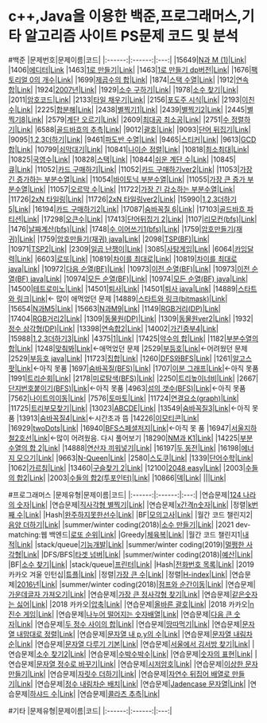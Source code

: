 # c++,Java을 이용한 백준,프로그래머스,기타 알고리즘 사이트 PS문제 코드 및 분석

#백준
|문제번호|문제이름|코드|
|:------:|:------:|:---:|
|15649|[N과 M (1)](https://www.acmicpc.net/problem/15649)|[Link](https://github.com/lunchRamen/coding_test/commit/cde1d43c44e592c429fd91311e390e2e36a0c995)|
|1406|[에디터](https://www.acmicpc.net/problem/1406)|[Link](https://github.com/lunchRamen/coding_test/blob/main/BaekJoon/%EC%97%90%EB%94%94%ED%84%B0.cpp)
|1463|[1로 만들기](https://www.acmicpc.net/problem/1463)|[Link](https://github.com/lunchRamen/coding_test/blob/main/BaekJoon/1%EB%A1%9C%20%EB%A7%8C%EB%93%A4%EA%B8%B0.cpp)|
|1463|[1로 만들기 dp버전](https://www.acmicpc.net/problem/1463)|[Link](https://github.com/lunchRamen/coding_test/blob/main/BaekJoon/1%EB%A1%9C%20%EB%A7%8C%EB%93%A4%EA%B8%B0ver2.cpp)|
|1676|[팩토리얼 0의 개수](https://www.acmicpc.net/problem/1676)|[Link](https://github.com/lunchRamen/coding_test/blob/main/BaekJoon/%ED%8C%A9%ED%86%A0%EB%A6%AC%EC%96%BC%200%EC%9D%98%20%EA%B0%9C%EC%88%98.cpp)|
|1699|[제곱수의 합](https://www.acmicpc.net/problem/1699)|[Link](https://github.com/lunchRamen/coding_test/blob/main/BaekJoon/%EC%A0%9C%EA%B3%B1%EC%88%98%EC%9D%98%20%ED%95%A9.cpp)|
|1874|[스택 수열](https://www.acmicpc.net/problem/1699)|[Link]()|
|1912|[연속합](https://www.acmicpc.net/problem/1912)|[Link](https://github.com/lunchRamen/coding_test/blob/main/BaekJoon/%EC%97%B0%EC%86%8D%ED%95%A9.cpp)|
|1924|[2007년](https://www.acmicpc.net/problem/1924)|[Link](https://github.com/lunchRamen/coding_test/blob/main/BaekJoon/2007%EB%85%84.cpp)|
|1929|[소수 구하기](https://www.acmicpc.net/problem/1929)|[Link](https://github.com/lunchRamen/coding_test/blob/main/BaekJoon/%EC%86%8C%EC%88%98%20%EA%B5%AC%ED%95%98%EA%B8%B0.cpp)|
|1978|[소수 찾기](https://www.acmicpc.net/problem/1978)|[Link](https://github.com/lunchRamen/coding_test/blob/main/BaekJoon/%EC%86%8C%EC%88%98%20%EC%B0%BE%EA%B8%B0.cpp)|
|2011|[암호코드](https://www.acmicpc.net/problem/2011)|[Link](https://github.com/lunchRamen/coding_test/blob/main/BaekJoon/%EC%95%94%ED%98%B8%EC%BD%94%EB%93%9C.cpp)|
|2133|[타일 채우기](https://www.acmicpc.net/problem/2133)|[Link](https://github.com/lunchRamen/coding_test/blob/main/BaekJoon/%ED%83%80%EC%9D%BC%20%EC%B1%84%EC%9A%B0%EA%B8%B0.cpp)|
|2156|[포도주 시식](https://www.acmicpc.net/problem/2156)|[Link](https://github.com/lunchRamen/coding_test/blob/main/BaekJoon/%ED%8F%AC%EB%8F%84%EC%A3%BC%20%EC%8B%9C%EC%8B%9D.cpp)|
|2193|[이친수](https://www.acmicpc.net/problem/2193)|[Link](https://github.com/lunchRamen/coding_test/blob/main/BaekJoon/%EC%9D%B4%EC%B9%9C%EC%88%98.cpp)|
|2225|[합분해](https://www.acmicpc.net/problem/2225)|[Link](https://github.com/lunchRamen/coding_test/blob/main/BaekJoon/%ED%95%A9%EB%B6%84%ED%95%B4.cpp)|
|2438|[별찍기1](https://www.acmicpc.net/problem/2438)|[Link](https://github.com/lunchRamen/coding_test/blob/main/BaekJoon/%EB%B3%84%EC%B0%8D%EA%B8%B01.cpp)|
|2439|[별찍기2](https://www.acmicpc.net/problem/2439)|[Link](https://github.com/lunchRamen/coding_test/blob/main/BaekJoon/%EB%B3%84%EC%B0%8D%EA%B8%B02.cpp)|
|2445|[별찍기8](https://www.acmicpc.net/problem/2445)|[Link](https://github.com/lunchRamen/coding_test/blob/main/BaekJoon/%EB%B3%84%EC%B0%8D%EA%B8%B08.cpp)|
|2579|[계단 오르기](https://www.acmicpc.net/problem/2579)|[Link](https://github.com/lunchRamen/coding_test/blob/main/BaekJoon/%EA%B3%84%EB%8B%A8%20%EC%98%A4%EB%A5%B4%EA%B8%B0.cpp)|
|2609|[최대공 최소공](https://www.acmicpc.net/problem/2609)|[Link](https://github.com/lunchRamen/coding_test/blob/main/BaekJoon/%EC%B5%9C%EB%8C%80%EA%B3%B5%20%EC%B5%9C%EC%86%8C%EA%B3%B5.cpp)|
|2751|[수 정렬하기](https://www.acmicpc.net/problem/2751])|[Link](https://github.com/lunchRamen/coding_test/blob/main/BaekJoon/%EC%88%98%20%EC%A0%95%EB%A0%AC%ED%95%98%EA%B8%B02.cpp)|
|6588|[골드바흐의 추측](https://www.acmicpc.net/problem/6588)|[Link](https://github.com/lunchRamen/coding_test/blob/main/BaekJoon/%EA%B3%A8%EB%93%9C%EB%B0%94%ED%9D%90%EC%9D%98%20%EC%B6%94%EC%B8%A1.cpp)|
|9012|[괄호](https://www.acmicpc.net/problem/9012)|[Link](https://github.com/lunchRamen/coding_test/blob/main/BaekJoon/%EA%B4%84%ED%98%B8.cpp)|
|9093|[단어 뒤집기](https://www.acmicpc.net/problem/9093)|[Link](https://github.com/lunchRamen/coding_test/blob/main/BaekJoon/%EB%8B%A8%EC%96%B4%20%EB%92%A4%EC%A7%91%EA%B8%B0.cpp)|
|9095|[1,2,3더하기](https://www.acmicpc.net/problem/9095)|[Link](https://github.com/lunchRamen/coding_test/blob/main/BaekJoon/1%2C2%2C3%EB%A7%8C%EB%93%A4%EA%B8%B0.cpp)|
|9461|[파도반 수열](https://www.acmicpc.net/problem/9461)|[Link](https://github.com/lunchRamen/coding_test/blob/main/BaekJoon/%ED%8C%8C%EB%8F%84%EB%B0%98%20%EC%88%98%EC%97%B4.cpp)|
|9465|[스티커](https://www.acmicpc.net/problem/9465)|[Link](https://github.com/lunchRamen/coding_test/blob/main/BaekJoon/%EC%8A%A4%ED%8B%B0%EC%BB%A4.cpp)|
|9613|[GCD 합](https://www.acmicpc.net/problem/9613)|[Link](https://github.com/lunchRamen/coding_test/blob/main/BaekJoon/GCD%ED%95%A9.cpp)|
|10799|[쇠막대기](https://www.acmicpc.net/problem/10799)|[Link](https://github.com/lunchRamen/coding_test/blob/main/BaekJoon/%EC%87%A0%EB%A7%89%EB%8C%80%EA%B8%B0.cpp)|
|10841|[나이순 정렬](https://www.acmicpc.net/problem/10814)|[Link](https://github.com/lunchRamen/coding_test/blob/main/BaekJoon/%EB%82%98%EC%9D%B4%EC%88%9C%20%EC%A0%95%EB%A0%AC.cpp)|
|10818|[최소최대](https://www.acmicpc.net/problem/10818)|[Link](https://github.com/lunchRamen/coding_test/blob/main/BaekJoon/%EC%B5%9C%EC%86%8C%EC%B5%9C%EB%8C%80.cpp)|
|10825|[국영수](https://www.acmicpc.net/problem/10825)|[Link](https://github.com/lunchRamen/coding_test/blob/main/BaekJoon/%EA%B5%AD%EC%98%81%EC%88%98.cpp)|
|10828|[스택](https://www.acmicpc.net/problem/10828)|[Link](https://github.com/lunchRamen/coding_test/blob/main/BaekJoon/%EC%8A%A4%ED%83%9D.cpp)|
|10844|[쉬운 계단 수](https://www.acmicpc.net/problem/10844)|[Link](https://github.com/lunchRamen/coding_test/blob/main/BaekJoon/%EC%89%AC%EC%9A%B4%20%EA%B3%84%EB%8B%A8%20%EC%88%98.cpp)|
|10845|[큐](https://www.acmicpc.net/problem/10845)|[Link](https://github.com/lunchRamen/coding_test/blob/main/BaekJoon/%ED%81%90.cpp)|
|11052|[카드 구매하기](https://www.acmicpc.net/problem/11052)|[Link](https://github.com/lunchRamen/coding_test/blob/main/BaekJoon/%EC%B9%B4%EB%93%9C%20%EA%B5%AC%EB%A7%A4%ED%95%98%EA%B8%B0.cpp)|
|11052|[카드 구매하기ver2](https://www.acmicpc.net/problem/11052)|[Link](https://github.com/lunchRamen/coding_test/blob/main/BaekJoon/%EC%B9%B4%EB%93%9C%20%EA%B5%AC%EB%A7%A4%ED%95%98%EA%B8%B0ver2.cpp)|
|11053|[가장 긴 증가하는 부분수열](https://www.acmicpc.net/problem/11053)|[Link](https://github.com/lunchRamen/coding_test/blob/main/BaekJoon/%EA%B0%80%EC%9E%A5%20%EA%B8%B4%20%EC%A6%9D%EA%B0%80%ED%95%98%EB%8A%94%20%EB%B6%80%EB%B6%84%EC%88%98%EC%97%B4.cpp)|
|11054|[바이토닉 부분수열](https://www.acmicpc.net/problem/11054)|[Link](https://github.com/lunchRamen/coding_test/blob/main/BaekJoon/%EB%B0%94%EC%9D%B4%ED%86%A0%EB%8B%89%20%EB%B6%80%EB%B6%84%EC%88%98%EC%97%B4.cpp)|
|11055|[가장 큰 증가 부분수열](https://www.acmicpc.net/problem/11055)|[Link](https://github.com/lunchRamen/coding_test/blob/main/BaekJoon/%EA%B0%80%EC%9E%A5%20%ED%81%B0%20%EC%A6%9D%EA%B0%80%ED%95%98%EB%8A%94%20%EB%B6%80%EB%B6%84%EC%88%98%EC%97%B4.cpp)|
|11057|[오르막 수](https://www.acmicpc.net/problem/11057)|[Link](https://github.com/lunchRamen/coding_test/blob/main/BaekJoon/%EC%98%A4%EB%A5%B4%EB%A7%89%20%EC%88%98.cpp)|
|11722|[가장 긴 감소하는 부분수열](https://www.acmicpc.net/problem/11722)|[Link](https://github.com/lunchRamen/coding_test/blob/main/BaekJoon/%EA%B0%80%EC%9E%A5%20%EA%B8%B4%20%EA%B0%90%EC%86%8C%ED%95%98%EB%8A%94%20%EB%B6%80%EB%B6%84%EC%88%98%EC%97%B4.cpp)|
|11726|[2xN 타일링](https://www.acmicpc.net/problem/11726)|[Link](https://github.com/lunchRamen/coding_test/blob/main/BaekJoon/2xN%20%ED%83%80%EC%9D%BC%EB%A7%81.cpp)|
|11726|[2xN 타일링ver2](https://www.acmicpc.net/problem/11726)|[Link](https://github.com/lunchRamen/coding_test/blob/main/BaekJoon/2xN%20%ED%83%80%EC%9D%BC%EB%A7%81ver2.cpp)|
|15990|[1,2,3더하기 5](https://www.acmicpc.net/problem/15990)|[Link](https://github.com/lunchRamen/coding_test/blob/main/BaekJoon/1%2C2%2C3%20%EB%8D%94%ED%95%98%EA%B8%B0%205.cpp)|
|16194|[카드 구매하기2](https://www.acmicpc.net/problem/16194)|[Link](https://github.com/lunchRamen/coding_test/blob/main/BaekJoon/%EC%B9%B4%EB%93%9C%20%EA%B5%AC%EB%A7%A4%ED%95%98%EA%B8%B02.cpp)|
|17087|[숨바꼭질 6](https://www.acmicpc.net/problem/17087)|[Link](https://github.com/lunchRamen/coding_test/blob/main/BaekJoon/%EC%88%A8%EB%B0%94%EA%BC%AD%EC%A7%88%206.cpp)|
|17103|[골드바흐 파티션](https://www.acmicpc.net/problem/17103)|[Link](https://github.com/lunchRamen/coding_test/blob/main/BaekJoon/%EA%B3%A8%EB%93%9C%EB%B0%94%ED%9D%90%20%ED%8C%8C%ED%8B%B0%EC%85%98.cpp)|
|17298|[오큰수](https://www.acmicpc.net/problem/17298)|[Link](https://github.com/lunchRamen/coding_test/blob/main/BaekJoon/%EC%98%A4%ED%81%B0%EC%88%98.cpp)|
|17413|[단어뒤집기 2](https://www.acmicpc.net/problem/17413)|[Link](https://github.com/lunchRamen/coding_test/blob/main/BaekJoon/%EB%8B%A8%EC%96%B4%EB%92%A4%EC%A7%91%EA%B8%B0%202.cpp)|
|1107|[리모컨(bfs)](https://www.acmicpc.net/problem/1107)|[Link](https://github.com/lunchRamen/coding_test/blob/main/BaekJoon/%EB%A6%AC%EB%AA%A8%EC%BB%A8.cpp)|
|1476|[날짜계산(bfs)](https://www.acmicpc.net/problem/1476)|[Link](https://github.com/lunchRamen/coding_test/blob/main/BaekJoon/%EB%82%A0%EC%A7%9C%EA%B3%84%EC%82%B0.cpp)|
|1748|[수 이어쓰기1(bfs)](https://www.acmicpc.net/problem/1748)|[Link](https://github.com/lunchRamen/coding_test/blob/main/BaekJoon/%EC%88%98%20%EC%9D%B4%EC%96%B4%EC%93%B0%EA%B8%B01.cpp)|
|1759|[암호만들기(재귀)](https://www.acmicpc.net/problem/1759)|[Link](https://github.com/lunchRamen/coding_test/blob/main/BaekJoon/%EC%95%94%ED%98%B8%EB%A7%8C%EB%93%A4%EA%B8%B0.cpp)|
|1759|[암호만들기(재귀) java](https://www.acmicpc.net/problem/1759)|[Link](https://github.com/lunchRamen/coding_test/blob/main/BaekJoon/%EC%95%94%ED%98%B8%EB%A7%8C%EB%93%A4%EA%B8%B0.java)|
|2098|[TSP(BF)](https://www.acmicpc.net/problem/2098)|[Link](https://github.com/lunchRamen/coding_test/blob/main/BaekJoon/TSP.cpp)|
|10971|[TSP2](https://www.acmicpc.net/problem/10971)|[Link](https://github.com/lunchRamen/coding_test/blob/main/BaekJoon/TSP2.cpp)|
|2309|[일곱 난쟁이](https://www.acmicpc.net/problem/2309)|[Link](https://github.com/lunchRamen/coding_test/blob/main/BaekJoon/%EC%9D%BC%EA%B3%B1%20%EB%82%9C%EC%9F%81%EC%9D%B4.cpp)|
|3085|[사탕게임](https://www.acmicpc.net/problem/3085)|[Link](https://github.com/lunchRamen/coding_test/blob/main/BaekJoon/%EC%82%AC%ED%83%95%EA%B2%8C%EC%9E%84.cpp)|
|6064|[카잉달력](https://www.acmicpc.net/problem/6064)|[Link](https://github.com/lunchRamen/coding_test/blob/main/BaekJoon/%EC%B9%B4%EC%9E%89%EB%8B%AC%EB%A0%A5.cpp)|
|6603|[로또](https://www.acmicpc.net/problem/6603)|[Link](https://github.com/lunchRamen/coding_test/blob/main/BaekJoon/%EB%A1%9C%EB%98%90.cpp)|
|10819|[차이를 최대로](https://www.acmicpc.net/problem/10819)|[Link](https://github.com/lunchRamen/coding_test/blob/main/BaekJoon/%EC%B0%A8%EC%9D%B4%EB%A5%BC%20%EC%B5%9C%EB%8C%80%EB%A1%9C.cpp)|
|10819|[차이를 최대로 java](https://www.acmicpc.net/problem/10819)|[Link](https://github.com/lunchRamen/coding_test/commit/2a89037c8305f0735665453cb5cd0fb0211158b9)|
|10972|[다음 순열(BF)](https://www.acmicpc.net/problem/10972)|[Link](https://github.com/lunchRamen/coding_test/blob/main/BaekJoon/%EB%8B%A4%EC%9D%8C%EC%88%9C%EC%97%B4.cpp)|
|10973|[이전 순열(BF)](https://www.acmicpc.net/problem/10973)|[Link](https://github.com/lunchRamen/coding_test/blob/main/BaekJoon/%EC%9D%B4%EC%A0%84%EC%88%9C%EC%97%B4.cpp)|
|10973|[이전 순열(BF) java](https://www.acmicpc.net/problem/10973)|[Link](https://github.com/lunchRamen/coding_test/blob/main/BaekJoon/%EC%9D%B4%EC%A0%84%EC%88%9C%EC%97%B4.java)|
|10974|[모든 순열(BF)](https://www.acmicpc.net/problem/10974)|[Link](https://github.com/lunchRamen/coding_test/blob/main/BaekJoon/%EB%AA%A8%EB%93%A0%EC%88%9C%EC%97%B4.cpp)|
|10974|[모든 순열(BF) java](https://www.acmicpc.net/problem/10974)|[Link](https://github.com/lunchRamen/coding_test/blob/main/BaekJoon/%EB%AA%A8%EB%93%A0%EC%88%9C%EC%97%B4.java)|
|14500|[테트로미노](https://www.acmicpc.net/problem/14500)|[Link](https://github.com/lunchRamen/coding_test/blob/main/BaekJoon/%ED%85%8C%ED%8A%B8%EB%A1%9C%EB%AF%B8%EB%85%B8.cpp)|
|14501|[퇴사](https://www.acmicpc.net/problem/14501)|[Link](https://github.com/lunchRamen/coding_test/blob/main/BaekJoon/%ED%87%B4%EC%82%AC.cpp)|
|14501|[퇴사 java](https://www.acmicpc.net/problem/14501)|[Link](https://github.com/lunchRamen/coding_test/blob/main/BaekJoon/%ED%87%B4%EC%82%AC.java)|
|14889|[스타트와 링크](https://www.acmicpc.net/problem/14889)|[Link](https://github.com/lunchRamen/coding_test/blob/main/BaekJoon/%EC%8A%A4%ED%83%80%ED%8A%B8%EC%99%80%20%EB%A7%81%ED%81%AC.cpp)|<- 많이 애먹었던 문제
|14889|[스타트와 링크(bitmask)](https://www.acmicpc.net/problem/14889)|[Link](https://github.com/lunchRamen/coding_test/blob/main/BaekJoon/%EC%8A%A4%ED%83%80%ED%8A%B8%EC%99%80%20%EB%A7%81%ED%81%ACbitmask.cpp)|
|15654|[N과M5](https://www.acmicpc.net/problem/15654)|[Link](https://github.com/lunchRamen/coding_test/blob/main/BaekJoon/N%EA%B3%BCM%205.cpp)|
|15663|[N과M9](https://www.acmicpc.net/problem/15663)|[Link](https://github.com/lunchRamen/coding_test/blob/main/BaekJoon/N%EA%B3%BCM9.cpp)|
|1149|[RGB거리(DP)](https://www.acmicpc.net/problem/1149)|[Link](https://github.com/lunchRamen/coding_test/blob/main/BaekJoon/RGB%EA%B1%B0%EB%A6%AC.cpp)|
|17404|[RGB거리2](https://www.acmicpc.net/problem/17404)|[Link](https://github.com/lunchRamen/coding_test/blob/main/BaekJoon/RGB%EA%B1%B0%EB%A6%AC2.cpp)|
|1309|[동물원(DP)](https://www.acmicpc.net/problem/1309)|[Link](https://github.com/lunchRamen/coding_test/blob/main/BaekJoon/%EB%8F%99%EB%AC%BC%EC%9B%90.cpp)|
|1309|[동물원ver2](https://www.acmicpc.net/problem/1309)|[Link](https://github.com/lunchRamen/coding_test/blob/main/BaekJoon/%EB%8F%99%EB%AC%BC%EC%9B%90ver2.cpp)|
|1932|[정수 삼각형(DP)](https://www.acmicpc.net/problem/1932)|[Link](https://github.com/lunchRamen/coding_test/blob/main/BaekJoon/%EC%A0%95%EC%88%98%20%EC%82%BC%EA%B0%81%ED%98%95.cpp)|
|13398|[연속합2](https://www.acmicpc.net/problem/13398)|[Link](https://github.com/lunchRamen/coding_test/blob/main/BaekJoon/%EC%97%B0%EC%86%8D%ED%95%A92.cpp)|
|14002|[가긴증부4](https://www.acmicpc.net/problem/14002)|[Link](https://github.com/lunchRamen/coding_test/blob/main/BaekJoon/%EA%B0%80%EA%B8%B4%EC%A6%9D%EB%B6%804.cpp)|
|15988|[1,2,3더하기3](https://www.acmicpc.net/problem/15988)|[Link](https://github.com/lunchRamen/coding_test/blob/main/BaekJoon/1%2C2%2C3%EB%8D%94%ED%95%98%EA%B8%B03.cpp)|
|4375|[1](https://www.acmicpc.net/problem/4375)|[Link](https://github.com/lunchRamen/coding_test/blob/main/BaekJoon/1.cpp)|
|17425|[약수의 합](https://www.acmicpc.net/problem/17425)|[Link](https://github.com/lunchRamen/coding_test/blob/main/BaekJoon/%EC%95%BD%EC%88%98%EC%9D%98%20%ED%95%A9.cpp)|
|1182|[부분수열의 합](https://www.acmicpc.net/problem/1182)|[Link](https://github.com/lunchRamen/coding_test/blob/main/BaekJoon/%EB%B6%80%EB%B6%84%EC%88%98%EC%97%B4%EC%9D%98%20%ED%95%A9.cpp)|
|1248|[맞춰봐](https://www.acmicpc.net/problem/1248)|[Link](https://github.com/lunchRamen/coding_test/blob/main/BaekJoon/%EB%A7%9E%EC%B6%B0%EB%B4%90.cpp)|<-애먹었던 문제
|2529|[부등호](https://www.acmicpc.net/problem/2529)|[Link](https://github.com/lunchRamen/coding_test/blob/main/BaekJoon/%EB%B6%80%EB%93%B1%ED%98%B8.cpp)|<-어려웠던 문제
|2529|[부등호 java](https://www.acmicpc.net/problem/2529)|[Link](https://github.com/lunchRamen/coding_test/blob/main/BaekJoon/%EB%B6%80%EB%93%B1%ED%98%B8.java)|
|11723|[집합](https://www.acmicpc.net/problem/11723)|[Link](https://github.com/lunchRamen/coding_test/blob/main/BaekJoon/%EC%A7%91%ED%95%A9.cpp)|
|1260|[DFS와BFS](https://www.acmicpc.net/problem/1260)|[Link](https://github.com/lunchRamen/coding_test/blob/main/BaekJoon/DFS%EC%99%80BFS.cpp)|
|1261|[알고스팟](https://www.acmicpc.net/problem/1261)|[Link]()|<-아직 못품
|1697|[숨바꼭질(BFS)](https://www.acmicpc.net/problem/1697)|[Link](https://github.com/lunchRamen/coding_test/blob/main/BaekJoon/%EC%88%A8%EB%B0%94%EA%BC%AD%EC%A7%88.cpp)|
|1707|[이분 그래프](https://www.acmicpc.net/problem/1707)|[Link]()|<-아직 못품
|1991|[트리순회](https://www.acmicpc.net/problem/1991)|[Link](https://github.com/lunchRamen/coding_test/blob/main/BaekJoon/%ED%8A%B8%EB%A6%AC%EC%88%9C%ED%9A%8C.cpp)|
|2178|[미로탐색(BFS)](https://www.acmicpc.net/problem/2178)|[Link](https://github.com/lunchRamen/coding_test/blob/main/BaekJoon/%EB%AF%B8%EB%A1%9C%ED%83%90%EC%83%89.cpp)|
|2250|[트리높이너비](https://www.acmicpc.net/problem/2250)|[Link](https://github.com/lunchRamen/coding_test/blob/main/BaekJoon/%ED%8A%B8%EB%A6%AC%EB%86%92%EC%9D%B4%EC%99%80%EB%84%88%EB%B9%84.cpp)|
|2667|[단지번호붙이기(BFS)](https://www.acmicpc.net/problem/2667)|[Link]()|<-아직 못품
|4963|[섬의 갯수(BFS)](https://www.acmicpc.net/problem/4963)|[Link]()|<-아직 못품
|7562|[나이트의이동](https://www.acmicpc.net/problem/7562)|[Link](https://github.com/lunchRamen/coding_test/blob/main/BaekJoon/%EB%82%98%EC%9D%B4%ED%8A%B8%EC%9D%98%EC%9D%B4%EB%8F%99.cpp)|
|7576|[토마토](https://www.acmicpc.net/problem/7576)|[Link](https://github.com/lunchRamen/coding_test/blob/main/BaekJoon/%ED%86%A0%EB%A7%88%ED%86%A0.cpp)|
|11724|[연결요소(graph)](https://www.acmicpc.net/problem/11724)|[Link](https://github.com/lunchRamen/coding_test/blob/main/BaekJoon/%EC%97%B0%EA%B2%B0%EC%9A%94%EC%86%8C.cpp)|
|11725|[트리부모찾기](https://www.acmicpc.net/problem/11725)|[Link](https://github.com/lunchRamen/coding_test/blob/main/BaekJoon/%ED%8A%B8%EB%A6%AC%EB%B6%80%EB%AA%A8%EC%B0%BE%EA%B8%B0.cpp)|
|13023|[ABCDE](https://www.acmicpc.net/problem/13023)|[Link](https://github.com/lunchRamen/coding_test/blob/main/BaekJoon/ABCDE.cpp)|
|13549|[숨바꼭질3](https://www.acmicpc.net/problem/13549)|[Link]()|<-아직 못 품
|13913|[숨바꼭질4](https://www.acmicpc.net/problem/13913)|[Link]()|<-시간초과 뜸
|14226|[이모티콘](https://www.acmicpc.net/problem/14226)|[Link](https://github.com/lunchRamen/coding_test/blob/main/BaekJoon/%EC%9D%B4%EB%AA%A8%ED%8B%B0%EC%BD%98.cpp)|
|16929|[twoDots](https://www.acmicpc.net/problem/16929)|[Link](https://github.com/lunchRamen/coding_test/blob/main/BaekJoon/twoDots.cpp)|
|16940|[BFS스페셜저지](https://www.acmicpc.net/problem/16940)|[Link]()|<-아직 못 품
|16947|[서울지하철2호선](https://www.acmicpc.net/problem/16947)|[Link](https://github.com/lunchRamen/coding_test/blob/main/BaekJoon/%EC%84%9C%EC%9A%B8%EC%A7%80%ED%95%98%EC%B2%A02%ED%98%B8%EC%84%A0.cpp)|<-많이 어려웠음. 다시 풀어보기
|18290|[NM과 K1](https://www.acmicpc.net/problem/18290)|[Link](https://github.com/lunchRamen/coding_test/blob/main/BaekJoon/NM%EA%B3%BCK1.java)|
|14225|[부분수열의 합 2](https://www.acmicpc.net/problem/14225)|[Link](https://github.com/lunchRamen/coding_test/commit/189145c7dbdf2dcee057e7941c43074c11b1002c)|
|14888|[연산자 끼워넣기](https://www.acmicpc.net/problem/14888)|[Link](https://github.com/lunchRamen/coding_test/blob/main/BaekJoon/%EC%97%B0%EC%82%B0%EC%9E%90%EB%81%BC%EC%9B%8C%EB%84%A3%EA%B8%B0.java)|
|16197|[두 동전](https://www.acmicpc.net/problem/16197)|[Link](https://github.com/lunchRamen/coding_test/blob/main/BaekJoon/%EB%91%90%EB%8F%99%EC%A0%84.java)|
|16198|[에너지 모으기](https://www.acmicpc.net/problem/16198)|[Link](https://github.com/lunchRamen/coding_test/blob/main/BaekJoon/%EC%97%90%EB%84%88%EC%A7%80%EB%AA%A8%EC%9C%BC%EA%B8%B0.java)|
|9663|[N-Queen](https://www.acmicpc.net/problem/9663)|[Link](https://github.com/lunchRamen/coding_test/blob/main/BaekJoon/NQueen.java)|
|2580|[스도쿠](https://www.acmicpc.net/problem/2580)|[Link](https://github.com/lunchRamen/coding_test/blob/main/BaekJoon/%EC%8A%A4%EB%8F%84%EC%BF%A0.java)|
|1339|[단어수학](https://www.acmicpc.net/problem/1339)|[Link](https://github.com/lunchRamen/coding_test/commit/e2926e9d5a00bac723628f76d95d4305b80574d8)|
|1062|[가르침](https://www.acmicpc.net/problem/1062)|[Link](https://github.com/lunchRamen/coding_test/commit/4aecfb3883e65be66f0abab85bccb79b23ffe71e)|
|13460|[구슬찾기 2](https://www.acmicpc.net/problem/13460)|[Link](https://github.com/lunchRamen/coding_test/commit/68ebcf5df766f415417a9d7561357b17f14321a3)|
|12100|[2048 easy](https://www.acmicpc.net/problem/12100)|[Link](https://github.com/lunchRamen/coding_test/commit/dab1fc10d04c6336a0eb16e173b523d45a24d155)|
|2003|[수들의 합2](https://www.acmicpc.net/problem/2003)|[Link](https://github.com/lunchRamen/coding_test/commit/2fdd3807285b505121e8e87a340f4a2657433606)|
|2003|[수들의 합2(투포인터)](https://www.acmicpc.net/problem/2003)|[Link](https://github.com/lunchRamen/coding_test/commit/6ee0524516f74b8d98c3f14270a6d60f4fb38760)|
|10866|[덱](https://www.acmicpc.net/problem/10866)|[Link](https://github.com/lunchRamen/coding_test/commit/44cf74c42b47c15d4b87b9277cac651b892187f1)|
||[]()|[Link]()|





#프로그래머스
|문제유형|문제이름|코드|
|:------:|:------:|:---:|
|연습문제|[124 나라의 숫자](https://programmers.co.kr/learn/courses/30/lessons/12899)|[Link](https://github.com/lunchRamen/coding_test/commit/1a8054d81e5768172f9ba7dff156856ac03ea41f)|
|연습문제|[직사각형 별찍기](https://programmers.co.kr/learn/courses/30/lessons/12969)|[Link](https://github.com/lunchRamen/coding_test/blob/main/Programmers/%EC%A7%81%EC%82%AC%EA%B0%81%ED%98%95%20%EB%B3%84%EC%B0%8D%EA%B8%B0.cpp)|
|연습문제|[x간격n숫자](https://programmers.co.kr/learn/courses/30/lessons/12954)|[Link](https://github.com/lunchRamen/coding_test/blob/main/Programmers/x%EA%B0%84%EA%B2%A9n%EC%88%AB%EC%9E%90.cpp)|
|정렬|[k번째 수](https://programmers.co.kr/learn/courses/30/lessons/42748)|[Link](https://github.com/lunchRamen/coding_test/blob/main/Programmers/K%EB%B2%88%EC%A7%B8%EC%88%98.cpp)|
|Hash|[완주하지못한선수](https://programmers.co.kr/learn/courses/30/lessons/42576)|[Link](https://github.com/lunchRamen/coding_test/tree/main/Programmers)|
|BF|[모의고사](https://programmers.co.kr/learn/courses/30/lessons/42840)|[Link](https://github.com/lunchRamen/coding_test/blob/main/Programmers/%EB%AA%A8%EC%9D%98%EA%B3%A0%EC%82%AC.cpp)|
|월간 코드 챌린지2|[음양 더하기](https://programmers.co.kr/learn/courses/30/lessons/76501)|[Link](https://github.com/lunchRamen/coding_test/blob/main/Programmers/%EC%9D%8C%EC%96%91%20%EB%8D%94%ED%95%98%EA%B8%B0.cpp)|
|summer/winter coding(2018)|[소수 만들기](https://programmers.co.kr/learn/courses/30/lessons/12977)|[Link](https://github.com/lunchRamen/coding_test/blob/main/Programmers/%EC%86%8C%EC%88%98%20%EB%A7%8C%EB%93%A4%EA%B8%B0.cpp)|
|2021 dev-matching:웹 백엔드|[로또 순위](https://programmers.co.kr/learn/courses/30/lessons/77484)|[Link](https://github.com/lunchRamen/coding_test/blob/main/Programmers/%EB%A1%9C%EB%98%90%20%EC%88%9C%EC%9C%84.cpp)|
|Greedy|[체육복](https://programmers.co.kr/learn/courses/30/lessons/42862)|[Link](https://github.com/lunchRamen/coding_test/blob/main/Programmers/%EC%B2%B4%EC%9C%A1%EB%B3%B5.cpp)|
|월간 코드 챌린지1|[내적](https://programmers.co.kr/learn/courses/30/lessons/70128)|[Link](https://github.com/lunchRamen/coding_test/blob/main/Programmers/%EB%82%B4%EC%A0%81.cpp)|
|stack/queue|[기능개발](https://programmers.co.kr/learn/courses/30/lessons/42586)|[Link](https://github.com/lunchRamen/coding_test/blob/main/Programmers/%EA%B8%B0%EB%8A%A5%EA%B0%9C%EB%B0%9C.cpp)|
|summer/winter coding(2019)|[멀쩡한 사각형](https://programmers.co.kr/learn/courses/30/lessons/62048)|[Link](https://github.com/lunchRamen/coding_test/blob/main/Programmers/%EB%A9%80%EC%A9%A1%ED%95%9C%20%EC%82%AC%EA%B0%81%ED%98%95.cpp)|
|DFS/BFS|[타겟 넘버](https://programmers.co.kr/learn/courses/30/lessons/43165)|[Link](https://github.com/lunchRamen/coding_test/blob/main/Programmers/%ED%83%80%EA%B2%9F%20%EB%84%98%EB%B2%84.cpp)|
|summer/winter coding(2018)|[예산](https://programmers.co.kr/learn/courses/30/lessons/12982)|[Link](https://github.com/lunchRamen/coding_test/tree/main/Programmers)|
|BF|[소수 찾기](https://programmers.co.kr/learn/courses/30/lessons/42839)|[Link](https://github.com/lunchRamen/coding_test/blob/main/Programmers/%EC%86%8C%EC%88%98%20%EC%B0%BE%EA%B8%B0.cpp)|
|stack/queue|[프린터](https://programmers.co.kr/learn/courses/30/lessons/42587)|[Link](https://github.com/lunchRamen/coding_test/blob/main/Programmers/%ED%94%84%EB%A6%B0%ED%84%B0.cpp)|
|Hash|[전화번호 목록](https://programmers.co.kr/learn/courses/30/lessons/42577)|[Link](https://github.com/lunchRamen/coding_test/blob/main/Programmers/%EC%A0%84%ED%99%94%EB%B2%88%ED%98%B8%20%EB%AA%A9%EB%A1%9D.cpp)|
|2019 카카오 겨울 인턴십|[튜플](https://programmers.co.kr/learn/courses/30/lessons/64065)|[Link](https://github.com/lunchRamen/coding_test/blob/main/Programmers/%ED%8A%9C%ED%94%8C.cpp)|
|정렬|[가장 큰 수](https://programmers.co.kr/learn/courses/30/lessons/42746)|[Link](https://github.com/lunchRamen/coding_test/blob/main/Programmers/%EA%B0%80%EC%9E%A5%20%ED%81%B0%20%EC%88%98.cpp)|
|정렬|[H-index](https://programmers.co.kr/learn/courses/30/lessons/42747)|[Link](https://github.com/lunchRamen/coding_test/blob/main/Programmers/H-index.cpp)|
|연습문제|[2016년](https://programmers.co.kr/learn/courses/30/lessons/12901)|[Link](https://github.com/lunchRamen/coding_test/blob/main/Programmers/2016%EB%85%84.cpp)|
|summer/winter coding(2018)|[점프와 순간이동](https://programmers.co.kr/learn/courses/30/lessons/12980)|[Link](https://github.com/lunchRamen/coding_test/blob/main/Programmers/%EC%A0%90%ED%94%84%EC%99%80%20%EC%88%9C%EA%B0%84%EC%9D%B4%EB%8F%99.cpp)|
|연습문제|[가운데글자 가져오기](https://programmers.co.kr/learn/courses/30/lessons/12903)|[Link](https://github.com/lunchRamen/coding_test/blob/main/Programmers/%EA%B0%80%EC%9A%B4%EB%8D%B0%EA%B8%80%EC%9E%90%20%EA%B0%80%EC%A0%B8%EC%98%A4%EA%B8%B0.cpp)|
|연습문제|[가장 큰 정사각형 찾기](https://programmers.co.kr/learn/courses/30/lessons/12905)|[Link](https://github.com/lunchRamen/coding_test/blob/main/Programmers/%EA%B0%80%EC%9E%A5%20%ED%81%B0%20%EC%A0%95%EC%82%AC%EA%B0%81%ED%98%95%20%EC%B0%BE%EA%B8%B0.cpp)|
|연습문제|[같은숫자는 싫어](https://programmers.co.kr/learn/courses/30/lessons/12906)|[Link](https://github.com/lunchRamen/coding_test/blob/main/Programmers/%EA%B0%99%EC%9D%80%EC%88%AB%EC%9E%90%EB%8A%94%20%EC%8B%AB%EC%96%B4.cpp)|
|2018 카카오|[압축](https://programmers.co.kr/learn/courses/30/lessons/17684)|[Link](https://github.com/lunchRamen/coding_test/blob/main/Programmers/%EC%95%95%EC%B6%95.cpp)|
|연습문제|[올바른 괄호](https://programmers.co.kr/learn/courses/30/lessons/12909)|[Link](https://github.com/lunchRamen/coding_test/blob/main/Programmers/%EC%98%AC%EB%B0%94%EB%A5%B8%20%EA%B4%84%ED%98%B8.cpp)|
|2018 카카오|[n진수 게임](https://programmers.co.kr/learn/courses/30/lessons/17687)|[Link](https://github.com/lunchRamen/coding_test/blob/main/Programmers/n%EC%A7%84%EC%88%98%20%EA%B2%8C%EC%9E%84.cpp)|
|연습문제|[나누어 떨어지는 숫자배열](https://programmers.co.kr/learn/courses/30/lessons/12910)|[Link](https://github.com/lunchRamen/coding_test/blob/main/Programmers/%EB%82%98%EB%88%84%EC%96%B4%20%EB%96%A8%EC%96%B4%EC%A7%80%EB%8A%94%20%EC%88%AB%EC%9E%90%EB%B0%B0%EC%97%B4.cpp)|
|연습문제|[다음 큰 숫자](https://programmers.co.kr/learn/courses/30/lessons/12911)|[Link](https://github.com/lunchRamen/coding_test/blob/main/Programmers/%EB%8B%A4%EC%9D%8C%20%ED%81%B0%20%EC%88%AB%EC%9E%90.cpp)|
|연습문제|[두 정수 사이의 합](https://programmers.co.kr/learn/courses/30/lessons/12912)|[Link](https://github.com/lunchRamen/coding_test/blob/main/Programmers/%EB%91%90%20%EC%A0%95%EC%88%98%20%EC%82%AC%EC%9D%B4%EC%9D%98%20%ED%95%A9.cpp)|
|연습문제|[땅따먹기](https://programmers.co.kr/learn/courses/30/lessons/12913)|[Link](https://github.com/lunchRamen/coding_test/blob/main/Programmers/%EB%95%85%EB%94%B0%EB%A8%B9%EA%B8%B0.cpp)|
|연습문제|[문자열 내맘대로 정렬](https://programmers.co.kr/learn/courses/30/lessons/12915)|[Link](https://github.com/lunchRamen/coding_test/blob/main/Programmers/%EB%AC%B8%EC%9E%90%EC%97%B4%20%EB%82%B4%EB%A7%98%EB%8C%80%EB%A1%9C%20%EC%A0%95%EB%A0%AC.cpp)|
|연습문제|[문자열 내 p,y의 수](https://programmers.co.kr/learn/courses/30/lessons/12916)|[Link](https://github.com/lunchRamen/coding_test/blob/main/Programmers/%EB%AC%B8%EC%9E%90%EC%97%B4%20%EB%82%B4%20py.cpp)|
|연습문제|[문자열 내림차순](https://programmers.co.kr/learn/courses/30/lessons/12917)|[Link](https://github.com/lunchRamen/coding_test/blob/main/Programmers/%EB%AC%B8%EC%9E%90%EC%97%B4%20%EB%82%B4%EB%A6%BC%EC%B0%A8%EC%88%9C.cpp)|
|연습문제|[문자열 다루기 기본](https://programmers.co.kr/learn/courses/30/lessons/12918)|[Link](https://github.com/lunchRamen/coding_test/blob/main/Programmers/%EB%AC%B8%EC%9E%90%EC%97%B4%20%EB%8B%A4%EB%A3%A8%EA%B8%B0%20%EA%B8%B0%EB%B3%B8.cpp)|
|연습문제|[서울에서 김서방 찾기](https://programmers.co.kr/learn/courses/30/lessons/12919)|[Link](https://github.com/lunchRamen/coding_test/blob/main/Programmers/%EC%84%9C%EC%9A%B8%EC%97%90%EC%84%9C%20%EA%B9%80%EC%84%9C%EB%B0%A9%20%EC%B0%BE%EA%B8%B0.cpp)|
|연습문제|[소수 찾기2](https://programmers.co.kr/learn/courses/30/lessons/12921)|[Link](https://github.com/lunchRamen/coding_test/blob/main/Programmers/%EC%86%8C%EC%88%98%20%EC%B0%BE%EA%B8%B02.cpp)|
|연습문제|[수박수박수](https://programmers.co.kr/learn/courses/30/lessons/12922)|[Link](https://github.com/lunchRamen/coding_test/blob/main/Programmers/%EC%88%98%EB%B0%95%EC%88%98%EB%B0%95%EC%88%98.cpp)|
|연습문제|[숫자의 표현](https://programmers.co.kr/learn/courses/30/lessons/12924)|[Link](https://github.com/lunchRamen/coding_test/blob/main/Programmers/%EC%88%AB%EC%9E%90%EC%9D%98%20%ED%91%9C%ED%98%84.cpp)|
|연습문제|[문자열 정수로 바꾸기](https://programmers.co.kr/learn/courses/30/lessons/12925)|[Link](https://github.com/lunchRamen/coding_test/commit/b300bc22f04ce26125d9429145ad2b4a894b1bc1)|
|연습문제|[시저암호](https://programmers.co.kr/learn/courses/30/lessons/12926)|[Link](https://github.com/lunchRamen/coding_test/blob/main/Programmers/%EC%8B%9C%EC%A0%80%EC%95%94%ED%98%B8.cpp)|
|연습문제|[이상한 문자 만들기](https://programmers.co.kr/learn/courses/30/lessons/12930)|[Link](https://github.com/lunchRamen/coding_test/blob/main/Programmers/%EC%9D%B4%EC%83%81%ED%95%9C%20%EB%AC%B8%EC%9E%90%20%EB%A7%8C%EB%93%A4%EA%B8%B0.cpp)|
|연습문제|[자릿수 더하기](https://programmers.co.kr/learn/courses/30/lessons/12931)|[Link](https://github.com/lunchRamen/coding_test/blob/main/Programmers/%EC%9E%90%EB%A6%BF%EC%88%98%20%EB%8D%94%ED%95%98%EA%B8%B0.cpp)|
|연습문제|[자연수 뒤집어 배열로 만들기](https://programmers.co.kr/learn/courses/30/lessons/12932)|[Link](https://github.com/lunchRamen/coding_test/blob/main/Programmers/%EC%9E%90%EC%97%B0%EC%88%98%20%EB%92%A4%EC%A7%91%EC%96%B4%20%EB%B0%B0%EC%97%B4%EB%A1%9C%20%EB%A7%8C%EB%93%A4%EA%B8%B0.cpp)|
|연습문제|[정수 내림차순 배치](https://programmers.co.kr/learn/courses/30/lessons/12933)|[Link](https://github.com/lunchRamen/coding_test/blob/main/Programmers/%EC%A0%95%EC%88%98%20%EB%82%B4%EB%A6%BC%EC%B0%A8%EC%88%9C%20%EB%B0%B0%EC%B9%98.cpp)|
|연습문제|[Jadencase 문자열](https://programmers.co.kr/learn/courses/30/lessons/12951)|[Link](https://github.com/lunchRamen/coding_test/blob/main/Programmers/Jadencase%20%EB%AC%B8%EC%9E%90%EC%97%B4.cpp)|
|연습문제|[하샤드 수](https://programmers.co.kr/learn/courses/30/lessons/12947)|[Link](https://github.com/lunchRamen/coding_test/blob/main/Programmers/%ED%95%98%EC%83%A4%EB%93%9C%20%EC%88%98.cpp)|
|연습문제|[콜라츠 추측](https://programmers.co.kr/learn/courses/30/lessons/12943)|[Link](https://github.com/lunchRamen/coding_test/blob/main/Programmers/%EC%BD%9C%EB%9D%BC%EC%B8%A0%20%EC%B6%94%EC%B8%A1.cpp)|


#기타
|문제유형|문제이름|코드|
|:------:|:------:|:---:|
